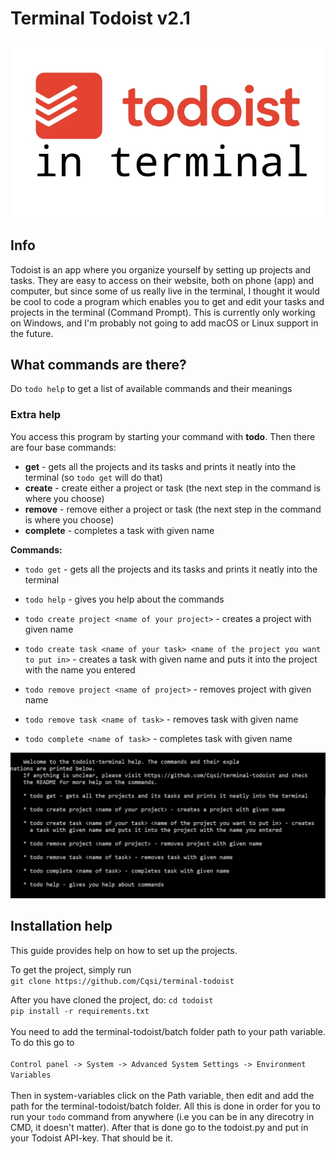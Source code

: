 # Terminal Todoist v2.1
![erminal Todoist](https://github.com/Cqsi/terminal-todoist/blob/master/Pictures/terminal_todoist.jpg)

## **Info**
Todoist is an app where you organize yourself by setting up projects and tasks. They are easy to access on their website, both on phone (app) and computer, but since some of us really live in the terminal, I thought it would be cool to code a program which enables you to get and edit your tasks and projects in the terminal (Command Prompt). This is currently only working on Windows, and I'm probably not going to add macOS or Linux support in the future.


## What commands are there?

Do `todo help` to get a list of available commands and their meanings

### Extra help

You access this program by starting your command with **todo**. Then there are four base commands: <br/>
* **get** - gets all the projects and its tasks and prints it neatly into the terminal (so `todo get` will do that)
* **create** - create either a project or task (the next step in the command is where you choose)
* **remove** - remove either a project or task (the next step in the command is where you choose)
* **complete** - completes a task with given name

**Commands:**
* `todo get` - gets all the projects and its tasks and prints it neatly into the terminal
* `todo help` - gives you help about the commands

* `todo create project <name of your project>` - creates a project with given name
* `todo create task <name of your task> <name of the project you want to put in>` - creates a task with given name and puts it into the project with the name you entered

* `todo remove project <name of project>` - removes project with given name
* `todo remove task <name of task>` - removes task with given name

* `todo complete <name of task>` - completes task with given name

![todo help](https://github.com/Cqsi/terminal-todoist/blob/master/Pictures/screenshot.PNG)


## Installation help

This guide provides help on how to set up the projects.

To get the project, simply run<br/>
`git clone https://github.com/Cqsi/terminal-todoist`<br/>

After you have cloned the project, do:
`cd todoist`<br/>
`pip install -r requirements.txt`<br/><br/>
You need to add the terminal-todoist/batch folder path to your path variable. To do this go to<br/><br/>
`Control panel -> System -> Advanced System Settings -> Environment Variables`<br/><br/>
Then in system-variables click on the Path variable, then edit and add the path for the terminal-todoist/batch folder. All this is done in order for you to run your `todo` command from anywhere (i.e you can be in any direcotry in CMD, it doesn't matter).
After that is done go to the todoist.py and put in your Todoist API-key. That should be it.